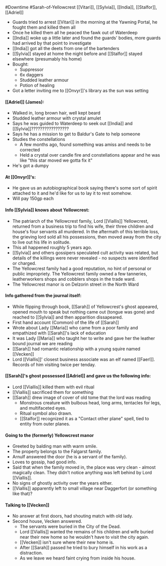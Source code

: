#Downtime #Sarah-of-Yellowcrest
[[Vitari]], [[Sylvia]], [[India]], [[Stalfor]], [[Adriel]]

- Guards tried to arrest [[Vitari]] in the morning at the Yawning Portal, he fought them and killed them all
- Once he killed them all he peaced the fawk out of Waterdeep
- [[India]] woke up a little later and found the guards' bodies, more guards had arrived by that point to investigate
- [[India]] got all the deets from one of the bartenders
- [[Sylvia]] stayed at home the night before and [[Stalfor]] stayed elsewhere (presumably his home)
- Bought:
	- Suppressor
	- 6x daggers
	- Studded leather armour
	- Potion of healing
- Got a letter inviting me to [[Onvyr]]'s library as the sun was setting

#### [[Adriel]] (James):
- Walked in, long brown hair, well kept beard
- Studded leather armour with crystal amulet
- Says he was guided to Waterdeep to seek out [[India]] and [[Sylvia]]?????????????????
- Says he has a mission to get to Baldur's Gate to help someone
- Studies the constellations
	- A few months ago, found something was amiss and needs to be corrected
	- Held a crystal over candle fire and constellations appear and he was like "this star moved we gotta fix it"
- He's got a dumpy

#### At [[Onvyr]]'s:
- He gave us an autobiographical book saying there's some sort of spirit attached to it and he'd like for us to lay it to rest somehow.
- Will pay 150gp each

#### Info [[Sylvia]] knows about Yellowcrest:
- The patriarch of the Yellowcrest family, Lord [[Viallis]] Yellowcrest, returned from a business trip to find his wife, their three children and house's four servants all murdered. In the aftermath of this terrible loss, the grieving lord sold all his possessions, then moved away from the city to live out his life in solitude.
- This all happened roughly 5 years ago.
- [[Sylvia]] and others gossipers speculated cult activity was related, but details of the killings were never revealed - no suspects were identified or charged.
- The Yellowcrest family had a good reputation, no hint of personal or public impropriety. The Yellowcrest family owned a few tanneries, leatherworkers shops and cobblers shops in the trade ward.
- The Yellowcrest manor is on Delzorin street in the North Ward

#### Info gathered from the journal itself:
- While flipping through book, [[Sarah]] of Yellowcrest's ghost appeared, opened mouth to speak but nothing came out (tongue was gone) and reached to [[Sylvia]] and then apparition dissapeared.
- First hand account (Common) of the life of [[Sarah]]
- Wrote about Lady [[Maria]] who came from a poor family and empathized with [[Sarah]]'s lack of education
- It was Lady [[Maria]] who taught her to write and gave her the leather bound journal we are reading
- [[Sarah]] had romantic relationship with a young squire named [[Vecken]]
- Lord [[Viallis]]' closest business associate was an elf named [[Faerl]]. Records of him visiting twice per tenday.

#### [[Sarah]]'s ghost possessed [[Adriel]] and gave us the following info:
- Lord [[Viallis]] killed them with evil ritual
- [[Viallis]] sacrificed them for something
- [[Sarah]] drew image of cover of old tome that the lord was reading
	- Monstrous creature with bulbous head, long arms, tentacles for legs, and multifaceted eyes.
	- Ritual symbol also drawn.
	- [[Stalfor]] recognized it as a "Contact other plane" spell, tied to entity from outer planes.

#### Going to the (formerly) Yellowcrest manor
- Greeted by balding man with warm smile.
- The property belongs to the Falgarst family.
- Arnulf answered the door (he is a servant of the family).
- Loves to gossip, had good info.
- Said that when the family moved in, the place was very clean - almost magically clean. They didn't notice anything was left behind by Lord [[Viallis]].
- No signs of ghostly activity over the years either.
- [[Viallis]] apparently left to small village near Daggerfort (or something like that)?

#### Talking to [[Vecken]]
- No answer at first doors, had shouting match with old lady.
- Second house, Vecken answered.
	- The servants were buried in the City of the Dead.
	- Lord [[Viallis]] wanted the remains of his children and wife buried near their new home so he wouldn't have to visit the city again.
	- [[Vecken]] isn't sure where their new home is.
	- After [[Sarah]] passed he tried to bury himself in his work as a distraction.
	- As we leave we heard faint crying from inside his house.